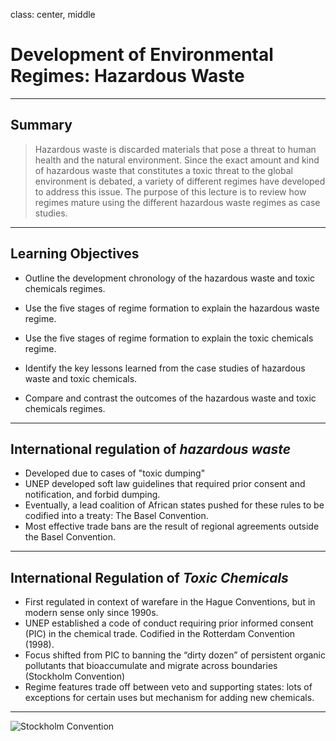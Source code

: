class: center, middle

# Development of Environmental Regimes: Hazardous Waste

---

## Summary

>Hazardous waste is discarded materials that pose a threat to human health and the natural environment. Since the exact amount and kind of hazardous waste that constitutes a toxic threat to the global environment is debated, a variety of different regimes have developed to address this issue. The purpose of this lecture is to review how regimes mature using the different hazardous waste regimes as case studies.

---

## Learning Objectives

* Outline the development chronology of the hazardous waste and toxic chemicals regimes. 

* Use the five stages of regime formation to explain the hazardous waste regime.

* Use the five stages of regime formation to explain the toxic chemicals regime.

* Identify the key lessons learned from the case studies of hazardous waste and toxic chemicals.

* Compare and contrast the outcomes of the hazardous waste and toxic chemicals regimes.

---

## International regulation of *hazardous waste*

* Developed due to cases of "toxic dumping"
* UNEP developed soft law guidelines that required prior consent and notification, and forbid dumping.
* Eventually, a lead coalition of African states pushed for these rules to be codified into a treaty: The Basel Convention.
* Most effective trade bans are the result of regional agreements outside the Basel Convention.

--- 

## International Regulation of *Toxic Chemicals* 

* First regulated in context of warefare in the Hague Conventions, but in modern sense only since 1990s.
* UNEP established a code of conduct requiring prior informed consent (PIC) in the chemical trade. Codified in the Rotterdam Convention (1998).
* Focus shifted from PIC to banning the “dirty dozen” of persistent organic pollutants that bioaccumulate and migrate across boundaries (Stockholm Convention)
* Regime features trade off between veto and supporting states: lots of exceptions for certain uses but mechanism for adding new chemicals.

---

![Stockholm Convention](https://upload.wikimedia.org/wikipedia/commons/thumb/8/8d/Map_of_Stockholm_Convention_on_Persistent_Organic_Pollutants.svg/1280px-Map_of_Stockholm_Convention_on_Persistent_Organic_Pollutants.svg.png)
